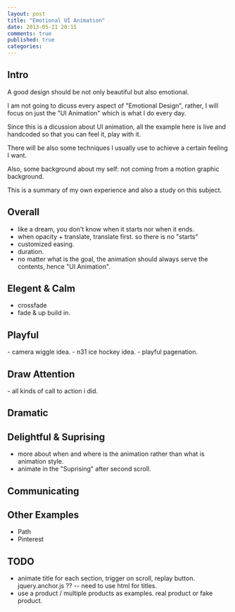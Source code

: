 ```yaml
---
layout: post
title: "Emotional UI Animation"
date: 2013-05-21 20:15
comments: true
published: true
categories: 
---
```



## Intro

A good design should be not only beautiful but also emotional.  

I am not going to dicuss every aspect of "Emotional Design", rather, I will focus on just the "UI Animation" which is what I do every day.

Since this is a dicussion about UI animation, all the example here is live and handcoded so that you can feel it, play with it.

There will be also some techniques I usually use to achieve a certain feeling I want.

Also, some background about my self: not coming from a motion graphic background.

This is a summary of my own experience and also a study on this subject.  

<!-- more -->

## Overall

- like a dream, you don't know when it starts nor when it ends.
- when opacity + translate, translate first. so there is no "starts"
- customized easing.
- duration.
- no matter what is the goal, the animation should always serve the contents, hence "UI Animation".

<h2 class="emotional-ui-section-title" id="emotional-ui-section-title-elegent" intro-id="elegent">Elegent & Calm</h2>

- crossfade
- fade & up build in. 

<h2 class="emotional-ui-section-title" id="emotional-ui-section-title-playful" intro-id="playful">Playful</h2>
- camera wiggle idea.
- n31 ice hockey idea.
- playful pagenation.

<h2 class="emotional-ui-section-title" id="emotional-ui-section-title-draw" intro-id="draw">Draw Attention</h2>
- all kinds of call to action i did.

<h2 class="emotional-ui-section-title" id="emotional-ui-section-title-dramatic" intro-id="dramatic">Dramatic</h2>

<h2 class="emotional-ui-section-title" id="emotional-ui-section-title-delightful" intro-id="delightful">Delightful & Suprising</h2>

- more about when and where is the animation rather than what is animation style.
- animate in the "Suprising" after second scroll.

<h2 class="emotional-ui-section-title" id="emotional-ui-section-title-communicating" intro-id="communicating">Communicating</h2>

## Other Examples

- Path
- Pinterest

## TODO
- animate title for each section, trigger on scroll, replay button. jquery.anchor.js ?? -- need to use html for titles.
- use a product / multiple products as examples. real product or fake product.


<script type="text/javascript" src='/javascripts/for_posts/emotional_ui.js'></script>

